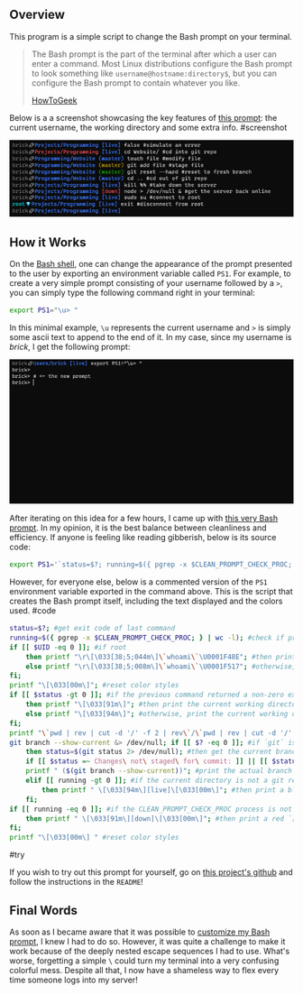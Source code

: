## Overview

This program is a simple script to change the Bash prompt on your terminal.

> The Bash prompt is the part of the terminal after which a user can enter a command. Most Linux distributions configure the Bash prompt to look something like `username@hostname:directory$`, but you can configure the Bash prompt to contain whatever you like.
>
> [HowToGeek](https://www.howtogeek.com/307701/how-to-customize-and-colorize-your-bash-prompt/)

Below is a a screenshot showcasing the key features of [this prompt](https://github.com/Bricktech2000/Clean-Bash-Prompt): the current username, the working directory and some extra info.
#screenshot

![](./screenshot.png)

## How it Works

On the [Bash shell](<https://en.wikipedia.org/wiki/Bash_(Unix_shell)>), one can change the appearance of the prompt presented to the user by exporting an environment variable called `PS1`. For example, to create a very simple prompt consisting of your username followed by a `>`, you can simply type the following command right in your terminal:

```bash
export PS1="\u> "
```

In this minimal example, `\u` represents the current username and `>` is simply some ascii text to append to the end of it. In my case, since my username is _brick_, I get the following prompt:

![](./screenshot2.png)

After iterating on this idea for a few hours, I came up with [this very Bash prompt](https://github.com/Bricktech2000/Clean-Bash-Prompt). In my opinion, it is the best balance between cleanliness and efficiency. If anyone is feeling like reading gibberish, below is its source code:

```bash
export PS1='`status=$?; running=$({ pgrep -x $CLEAN_PROMPT_CHECK_PROC; } | wc -l); if [[ $UID -eq 0 ]]; then printf "\r\[\033[38;5;044m\]\`whoami\`\U0001F48E"; else printf "\r\[\033[38;5;008m\]\`whoami\`\U0001F517"; fi; printf "\[\033[00m\]"; if [[ $status -gt 0 ]]; then printf "\[\033[91m\]"; else printf "\[\033[94m\]"; fi; printf "\`pwd | rev | cut -d '/' -f 2 | rev\`/\`pwd | rev | cut -d '/' -f 1 | rev\`\[\033[00m\]"; git branch --show-current &> /dev/null; if [[ $? -eq 0 ]]; then status=$(git status 2> /dev/null); if [[ $status =~ Changes\ not\ staged\ for\ commit: ]] || [[ $status =~ Untracked\ files: ]]; then printf "\[\033[33m\]"; elif [[ $status =~ Changes\ to\ be\ committed: ]]; then printf "\[\033[32m\]"; else printf "\[\033[94m\]"; fi; printf " ($(git branch --show-current))"; elif [[ running -gt 0 ]]; then printf " \[\033[94m\][live]\[\033[00m\]"; fi; if [[ running -eq 0 ]]; then printf " \[\033[91m\][down]\[\033[00m\]"; fi; printf "\[\033[00m\] "`' && export PS2=' ' && export LS_COLORS='ow=01;34;40'
```

However, for everyone else, below is a commented version of the `PS1` environment variable exported in the command above. This is the script that creates the Bash prompt itself, including the text displayed and the colors used.
#code

```bash
status=$?; #get exit code of last command
running=$({ pgrep -x $CLEAN_PROMPT_CHECK_PROC; } | wc -l); #check if process CLEAN_PROMPT_CHECK_PROC is running
if [[ $UID -eq 0 ]]; #if root
    then printf "\r\[\033[38;5;044m\]\`whoami\`\U0001F48E"; #then print the current user in cyan followed by a gem stone emoji
    else printf "\r\[\033[38;5;008m\]\`whoami\`\U0001F517"; #otherwise, print the current user in gray followed by a link emoji
fi;
printf "\[\033[00m\]"; #reset color styles
if [[ $status -gt 0 ]]; #if the previous command returned a non-zero exit code (error)
    then printf "\[\033[91m\]"; #then print the current working directory in red
    else printf "\[\033[94m\]"; #otherwise, print the current working directory in blue
fi;
printf "\`pwd | rev | cut -d '/' -f 2 | rev\`/\`pwd | rev | cut -d '/' -f 1 | rev\`\[\033[00m\]"; #print the actual current working directory and reset color styles
git branch --show-current &> /dev/null; if [[ $? -eq 0 ]]; #if `git` is installed and the current directory is a git repository
    then status=$(git status 2> /dev/null); #then get the current branch and print it in the right color
    if [[ $status =~ Changes\ not\ staged\ for\ commit: ]] || [[ $status =~ Untracked\ files: ]]; then printf "\[\033[33m\]"; elif [[ $status =~ Changes\ to\ be\ committed: ]]; then printf "\[\033[32m\]"; else printf "\[\033[94m\]";fi;
    printf " ($(git branch --show-current))"; #print the actual branch
    elif [[ running -gt 0 ]]; #if the current directory is not a git repository and the CLEAN_PROMPT_CHECK_PROC process is running
        then printf " \[\033[94m\][live]\[\033[00m\]"; #then print a blue `[live]`
    fi;
if [[ running -eq 0 ]]; #if the CLEAN_PROMPT_CHECK_PROC process is not running
    then printf " \[\033[91m\][down]\[\033[00m\]"; #then print a red `[down]`
fi;
printf "\[\033[00m\] " #reset color styles
```

#try

If you wish to try out this prompt for yourself, go on [this project's github](https://github.com/Bricktech2000/Clean-Bash-Prompt) and follow the instructions in the `README`!

## Final Words

As soon as I became aware that it was possible to [customize my Bash prompt](https://www.youtube.com/watch?v=C92eaq_bZR8), I knew I had to do so. However, it was quite a challenge to make it work because of the deeply nested escape sequences I had to use. What's worse, forgetting a simple `\` could turn my terminal into a very confusing colorful mess. Despite all that, I now have a shameless way to flex every time someone logs into my server!
